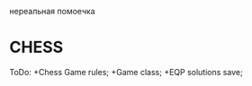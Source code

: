 нереальная помоечка
# CHESS

ToDo:
    +Chess Game rules;
    +Game class;
    +EQP solutions save;

    
